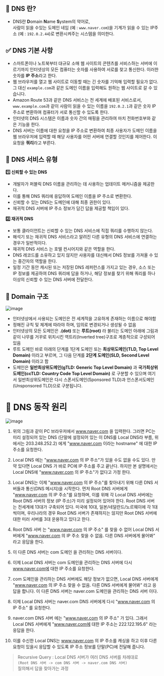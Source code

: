 ## 🧐 DNS 란?
- DNS란 **D**omain **N**ame **S**ystem의 약어로,<br>
사람이 읽을 수있는 도메인 네임 (예 : `www.naver.com`)을 기계가 읽을 수 있는 IP주소 (예 : `192.0.2.44`)로 변환시켜주는 시스템을 의미한다.<br>
## ✅ DNS 기본 사항
- 스마트폰이나 노트북부터 대규모 소매 웹 사이트의 콘텐츠를 서비스하는 서버에 이르기까지 인터넷상의 모든 컴퓨터는 숫자를 사용하여 서로를 찾고 통신한다. 이러한 숫자를 **IP 주소**라고 한다.
- 웹 브라우저를 열고 웹 사이트로 이동할 때는 긴 숫자를 기억해 입력할 필요가 없다.<br> 그 대신 `example.com`과 같은 도메인 이름을 입력해도 원하는 웹 사이트로 갈 수 있습니다.
- Amazon Route 53과 같은 DNS 서비스는 전 세계에 배포된 서비스로서, `www.example.com`과 같이 사람이 읽을 수 있는 이름을 `192.0.2.1`과 같은 숫자 IP 주소로 변환하여 컴퓨터가 서로 통신할 수 있도록 한다.
-  인터넷의 DNS 시스템은 이름과 숫자 간의 매핑을 관리하여 마치 전화번호부와 같은 기능을 한다.
-  DNS 서버는 이름에 대한 요청을 IP 주소로 변환하여 최종 사용자가 도메인 이름을 웹 브라우저에 입력할 때 해당 사용자를 어떤 서버에 연결할 것인지를 제어한다. 이 요청을 **쿼리**라고 부른다.<br>
## 🎰 DNS 서비스 유형
**1️⃣ 신뢰할 수 있는 DNS**
* 개발자가 퍼블릭 DNS 이름을 관리하는 데 사용하는 업데이트 메커니즘을 제공한다.
* 이를 통해 DNS 쿼리에 응답하여 도메인 이름을 IP 주소로 변환한다.
* 신뢰할 수 있는 DNS는 도메인에 대해 최종 권한이 있다.
* 재귀적 DNS 서버에 IP 주소 정보가 담긴 답을 제공할 책임이 있다.

**2️⃣ 재귀적 DNS**
* 보통 클라이언트는 신뢰할 수 있는 DNS 서비스에 직접 쿼리를 수행하지 않는다.
* 해석기 또는 재귀적 DNS 서비스라고 알려진 다른 유형의 DNS 서비스에 연결하는 경우가 일반적이다.
* 재귀적 DNS 서비스 는 호텔 컨시어지와 같은 역할을 한다.
* DNS 레코드를 소유하고 있지 않지만 사용자를 대신해서 DNS 정보를 가져올 수 있는 중간자의 역할을 한다.
* 일정 기간 동안 캐시된 또는 저장된 DNS 레퍼런스를 가지고 있는 경우, 소스 또는 IP 정보를 제공하여 DNS 쿼리에 답을 하거나, 해당 정보를 찾기 위해 쿼리를 하나 이상의 신뢰할 수 있는 DNS 서버에 전달한다.<br>


## 🎋 Domain 구조
![image](https://user-images.githubusercontent.com/68471917/112985477-34662580-919b-11eb-8f7c-260114946fea.png)

- 인터넷상에서 사용되는 도메인은 전 세계적을 고유하게 존재하는 이름으로 해야함
- 정해진 규칙 및 체계에 따라야 하며, 임의로 변경되거나 생성될 수 없음
- 인터넷상의 모든 도메인은 **.(dot)** 또는 **루트(root)** 라 불리는 도메인 아래에 그림과 같이 나무를 거꾸로 위치시킨 역트리(Inverted tree)구조로 계층적으로 구성되어 있음
- 루트 도메인 바로 아래의 단계를 1단계 도메인 또는 **최상위도메인(TLD, Top Level Domain)** 이라고 부르며, 그 다음 단계를 **2단계 도메인(SLD, Second Level Domain)** 이라고 함
- 도메인은 **일반최상위도메인(gTLD: Generic Top Level Domain)** 과 **국가최상위도메인(ccTLD: Country Code Top Level Domain)** 로 구분할 수 있으며 여기서 일반최상위도메인은 다시 스폰서도메인(Sponsored TLD)과 언스폰서도메인(Unsponsored TLD)으로 구분됩니다.<br>

# 🧨 DNS 동작 원리
![image](https://user-images.githubusercontent.com/68471917/113000889-37691200-91ab-11eb-9aa2-1f61ec7ecdde.png)
1. 위의 그림과 같이 PC 브라우저에서 www.naver.com 을 입력한다. 그러면 PC는 미리 설정되어 있는 DNS (단말에 설정되어 있는 이 DNS를 Local DNS라 부름, 위에서는 203.248.252.2) 에게 "www.naver.com 이라는 hostname" 에 대한 IP 주소를 요청한다.

2. Local DNS 에는 "www.naver.com 의 IP 주소"가 있을 수도 없을 수도 있다. 만약 있다면 Local DNS 가 바로 PC에 IP 주소를 주고 끝난다. 하지만 본 설명에서는 Local DNS에 "www.naver.com 의 IP 주소"가 없다고 가정 한다.

3. Local DNS는 이제 "www.naver.com 의 IP 주소"를 찾아내기 위해 다른 DNS 서버들과 통신(DNS 메시지)을 시작한다. 먼저 Root DNS 서버에게 "www.naver.com 의 IP 주소"를 요청하며, 이를 위해 각 Local DNS 서버에는 Root DNS 서버의 정보 (IP 주소)가 미리 설정되어 있어야 한다. Root DNS 서버 는 전세계에 13대가 구축되어 있다. 미국에 10대, 일본/네덜란드/노르웨이에 각 1대씩이며, 우리나라의 경우 Root DNS 서버가 존재하지는 않지만 Root DNS 서버에 대한 미러 서버를 3대 운용하고 있다고 한다.

4. Root DNS 서버 는 "www.naver.com 의 IP 주소" 를 찾을 수 없어 Local DNS 서버에게 "www.naver.com 의 IP 주소 찾을 수 없음. 다른 DNS 서버에게 물어봐" 라고 응답을 한다.

5. 이 다른 DNS 서버는 com 도메인 을 관리하는 DNS 서버이다.

6. 이제 Local DNS 서버는 com 도메인을 관리하는 DNS 서버에 다시 www.naver.com에 대한 IP 주소를 요청한다.

7. com 도메인을 관리하는 DNS 서버에도 해당 정보가 없으면, Local DNS 서버에게 "www.naver.com 의 IP 주소 찾을 수 없음. 다른 DNS 서버에게 물어봐" 라고 응답을 합니다. 이 다른 DNS 서버는 naver.com 도메인을 관리하는 DNS 서버 이다.

8. 이제 Local DNS 서버는 naver.com DNS 서버에게 다시 "www.naver.com 의 IP 주소" 를 요청한다.

9. naver.com DNS 서버 에는 "www.naver.com 의 IP 주소" 가 있다. 그래서 Local DNS 서버에게 "www.naver.com에 대한 IP 주소는 222.122.195.6" 라는 응답을 한다.

10. 이를 수신한 Local DNS는 www.naver.com 의 IP 주소를 캐싱을 하고 이후 다른 요청이 있을시 응답할 수 있도록 IP 주소 정보를 단말(PC)에 전달해 줍니다.

 

> Recursive Query : Local DNS 서버가 여러 DNS 서버를 차례대로<br> ```(Root DNS 서버 -> com DNS 서버 -> naver.com DNS 서버)```<br> 질의해서 답을 찾아가는 과정
